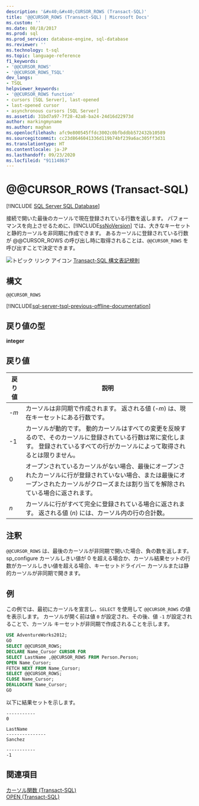 ```yaml
---
description: '&#x40;&#x40;CURSOR_ROWS (Transact-SQL)'
title: '@@CURSOR_ROWS (Transact-SQL) | Microsoft Docs'
ms.custom: ''
ms.date: 08/18/2017
ms.prod: sql
ms.prod_service: database-engine, sql-database
ms.reviewer: ''
ms.technology: t-sql
ms.topic: language-reference
f1_keywords:
- '@@CURSOR_ROWS'
- '@@CURSOR_ROWS_TSQL'
dev_langs:
- TSQL
helpviewer_keywords:
- '@@CURSOR_ROWS function'
- cursors [SQL Server], last-opened
- last-opened cursor
- asynchronous cursors [SQL Server]
ms.assetid: 31bd7a97-7f28-42a8-ba24-24d16d22973d
author: markingmyname
ms.author: maghan
ms.openlocfilehash: afc9e800545ffdc3002c0bfbddbb572432b10589
ms.sourcegitcommit: cc23d8646041336d119b74bf239a6ac305ff3d31
ms.translationtype: HT
ms.contentlocale: ja-JP
ms.lasthandoff: 09/23/2020
ms.locfileid: "91114863"
---
```

# <a name="x40x40cursor_rows-transact-sql"></a>&#x40;&#x40;CURSOR_ROWS (Transact-SQL)
[!INCLUDE [SQL Server SQL Database](../../includes/applies-to-version/sql-asdb.md)]

接続で開いた最後のカーソルで現在登録されている行数を返します。 パフォーマンスを向上させるために、[!INCLUDE[ssNoVersion](../../includes/ssnoversion-md.md)] では、大きなキーセットと静的カーソルを非同期に作成できます。 あるカーソルに登録されている行数が @@CURSOR_ROWS の呼び出し時に取得されることは、`@@CURSOR_ROWS` を呼び出すことで決定できます。
  
![トピック リンク アイコン](../../database-engine/configure-windows/media/topic-link.gif "トピック リンク アイコン") [Transact-SQL 構文表記規則](../../t-sql/language-elements/transact-sql-syntax-conventions-transact-sql.md)
  
## <a name="syntax"></a>構文  
  
```syntaxsql
@@CURSOR_ROWS  
```  

[!INCLUDE[sql-server-tsql-previous-offline-documentation](../../includes/sql-server-tsql-previous-offline-documentation.md)]

## <a name="return-types"></a>戻り値の型
**integer**
  
## <a name="return-value"></a>戻り値  
  
|戻り値|説明|  
|---|---|
|-*m*|カーソルは非同期で作成されます。 返される値 (-*m*) は、現在キーセットにある行数です。|  
|-1|カーソルが動的です。 動的カーソルはすべての変更を反映するので、そのカーソルに登録されている行数は常に変化します。 登録されているすべての行がカーソルによって取得されるとは限りません。|  
|0|オープンされているカーソルがない場合、最後にオープンされたカーソルに行が登録されていない場合、または最後にオープンされたカーソルがクローズまたは割り当てを解除されている場合に返されます。|  
|*n*|カーソルに行がすべて完全に登録されている場合に返されます。 返される値 (*n*) には、カーソル内の行の合計数。|  
  
## <a name="remarks"></a>注釈  
`@@CURSOR_ROWS` は、最後のカーソルが非同期で開いた場合、負の数を返します。 sp_configure カーソルしきい値が 0 を超える場合か、カーソル結果セットの行数がカーソルしきい値を超える場合、キーセットドライバー カーソルまたは静的カーソルが非同期で開きます。
  
## <a name="examples"></a>例  
この例では、最初にカーソルを宣言し、`SELECT` を使用して `@@CURSOR_ROWS` の値を表示します。 カーソルが開く前は値 `0` が設定され、その後、値 `-1` が設定されることで、カーソル キーセットが非同期で作成されることを示します。
  
```sql
USE AdventureWorks2012;  
GO  
SELECT @@CURSOR_ROWS;  
DECLARE Name_Cursor CURSOR FOR  
SELECT LastName ,@@CURSOR_ROWS FROM Person.Person;  
OPEN Name_Cursor;  
FETCH NEXT FROM Name_Cursor;  
SELECT @@CURSOR_ROWS;  
CLOSE Name_Cursor;  
DEALLOCATE Name_Cursor;  
GO             
```  
  
以下に結果セットを示します。
  
```
-----------
0  
```

```
LastName
---------------
Sanchez
```

```
-----------
-1
```  
  
## <a name="see-also"></a>関連項目
[カーソル関数 &#40;Transact-SQL&#41;](../../t-sql/functions/cursor-functions-transact-sql.md)  
[OPEN &#40;Transact-SQL&#41;](../../t-sql/language-elements/open-transact-sql.md)
  
  
